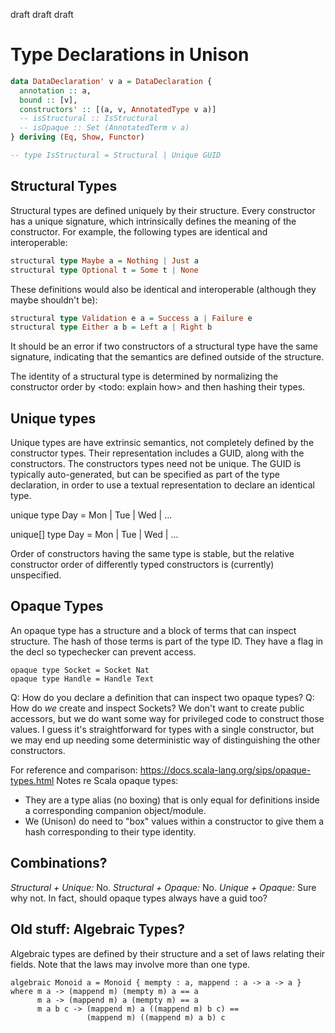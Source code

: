 draft draft draft

# Type Declarations in Unison

```haskell
data DataDeclaration' v a = DataDeclaration {
  annotation :: a,
  bound :: [v],
  constructors' :: [(a, v, AnnotatedType v a)]
  -- isStructural :: IsStructural
  -- isOpaque :: Set (AnnotatedTerm v a)
} deriving (Eq, Show, Functor)

-- type IsStructural = Structural | Unique GUID
```

## Structural Types

Structural types are defined uniquely by their structure. Every constructor has a unique signature, which intrinsically defines the meaning of the constructor. For example, the following types are identical and interoperable:

```haskell
structural type Maybe a = Nothing | Just a
structural type Optional t = Some t | None
```

These definitions would also be identical and interoperable (although they maybe shouldn't be):

```haskell
structural type Validation e a = Success a | Failure e
structural type Either a b = Left a | Right b
```

It should be an error if two constructors of a structural type have the same signature, indicating that the semantics are defined outside of the structure.

The identity of a structural type is determined by normalizing the constructor order by <todo: explain how> and then hashing their types.

## Unique types
Unique types are have extrinsic semantics, not completely defined by the constructor types.  Their representation includes a GUID, along with the constructors.  The constructors types need not be unique.  The GUID is typically auto-generated, but can be specified as part of the type declaration, in order to use a textual representation to declare an identical type.

unique type Day = Mon | Tue | Wed | ...

unique[<guid>]
type Day = Mon | Tue | Wed | ...

Order of constructors having the same type is stable, but the relative constructor order of differently typed constructors is (currently) unspecified.

## Opaque Types

An opaque type has a structure and a block of terms that can inspect structure. The hash of those terms is part of the type ID.  They have a flag in the decl so typechecker can prevent access.

```
opaque type Socket = Socket Nat
opaque type Handle = Handle Text
```

Q: How do you declare a definition that can inspect two opaque types?
Q: How do *we* create and inspect Sockets?  We don't want to create public accessors, but we do want some way for privileged code to construct those values.  I guess it's straightforward for types with a single constructor, but we may end up needing some deterministic way of distinguishing the other constructors.

For reference and comparison: https://docs.scala-lang.org/sips/opaque-types.html
Notes re Scala opaque types:
* They are a type alias (no boxing) that is only equal for definitions inside a corresponding companion object/module.
* We (Unison) do need to "box" values within a constructor to give them a hash corresponding to their type identity.

## Combinations?

_Structural + Unique:_ No.
_Structural + Opaque:_ No.
_Unique + Opaque:_ Sure why not.  In fact, should opaque types always have a guid too?


## Old stuff: Algebraic Types?

Algebraic types are defined by their structure and a set of laws relating their fields.  Note that the laws may involve more than one type.

```
algebraic Monoid a = Monoid { mempty : a, mappend : a -> a -> a }
where m a -> (mappend m) (mempty m) a == a
      m a -> (mappend m) a (mempty m) == a
      m a b c -> (mappend m) a ((mappend m) b c) ==
                 (mappend m) ((mappend m) a b) c
```
